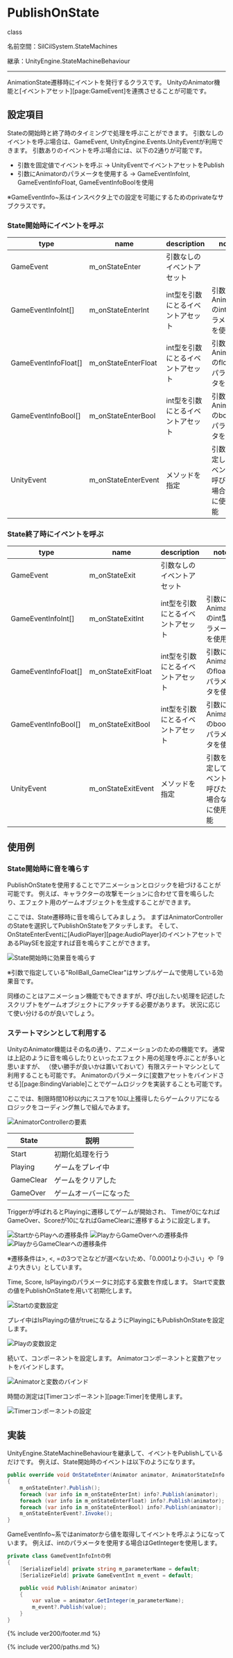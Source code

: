 # PublishOnState

class

名前空間：SilCilSystem.StateMachines

継承：UnityEngine.StateMachineBehaviour

---

AnimationState遷移時にイベントを発行するクラスです。
UnityのAnimator機能と[イベントアセット][page:GameEvent]を連携させることが可能です。

## 設定項目

Stateの開始時と終了時のタイミングで処理を呼ぶことができます。
引数なしのイベントを呼ぶ場合は、GameEvent, UnityEngine.Events.UnityEventが利用できます。
引数ありのイベントを呼ぶ場合には、以下の2通りが可能です。

- 引数を固定値でイベントを呼ぶ -> UnityEventでイベントアセットをPublish
- 引数にAnimatorのパラメータを使用する -> GameEventInfoInt, GameEventInfoFloat, GameEventInfoBoolを使用

※GameEventInfo~系はインスペクタ上での設定を可能にするためのprivateなサブクラスです。

### State開始時にイベントを呼ぶ

|type|name|description|note|
|-|-|-|-|
|GameEvent|m_onStateEnter|引数なしのイベントアセット||
|GameEventInfoInt[]|m_onStateEnterInt|int型を引数にとるイベントアセット|引数にAnimatorのint型パラメータを使用|
|GameEventInfoFloat[]|m_onStateEnterFloat|int型を引数にとるイベントアセット|引数にAnimatorのfloat型パラメータを使用|
|GameEventInfoBool[]|m_onStateEnterBool|int型を引数にとるイベントアセット|引数にAnimatorのbool型パラメータを使用|
|UnityEvent|m_onStateEnterEvent|メソッドを指定|引数を固定してイベントを呼びたい場合などに使用可能|

### State終了時にイベントを呼ぶ

|type|name|description|note|
|-|-|-|-|
|GameEvent|m_onStateExit|引数なしのイベントアセット||
|GameEventInfoInt[]|m_onStateExitInt|int型を引数にとるイベントアセット|引数にAnimatorのint型パラメータを使用|
|GameEventInfoFloat[]|m_onStateExitFloat|int型を引数にとるイベントアセット|引数にAnimatorのfloat型パラメータを使用|
|GameEventInfoBool[]|m_onStateExitBool|int型を引数にとるイベントアセット|引数にAnimatorのbool型パラメータを使用|
|UnityEvent|m_onStateExitEvent|メソッドを指定|引数を固定してイベントを呼びたい場合などに使用可能|

## 使用例

### State開始時に音を鳴らす

PublishOnStateを使用することでアニメーションとロジックを紐づけることが可能です。
例えば、キャラクターの攻撃モーションに合わせて音を鳴らしたり、エフェクト用のゲームオブジェクトを生成することができます。

ここでは、State遷移時に音を鳴らしてみましょう。
まずはAnimatorControllerのStateを選択してPublishOnStateをアタッチします。
そして、OnStateEnterEventに[AudioPlayer][page:AudioPlayer]のイベントアセットであるPlaySEを設定すれば音を鳴らすことができます。

![State開始時に効果音を鳴らす][fig:PlaySEOnState]

※引数で指定している"RollBall_GameClear"はサンプルゲームで使用している効果音です。

同様のことはアニメーション機能でもできますが、呼び出したい処理を記述したスクリプトをゲームオブジェクトにアタッチする必要があります。
状況に応じて使い分けるのが良いでしょう。

### ステートマシンとして利用する

UnityのAnimator機能はその名の通り、アニメーションのための機能です。
通常は上記のように音を鳴らしたりといったエフェクト用の処理を呼ぶことが多いと思いますが、
（使い勝手が良いかは置いておいて）有限ステートマシンとして利用することも可能です。
Animatorのパラメータに[変数アセットをバインドさせる][page:BindingVariable]ことでゲームロジックを実装することも可能です。

ここでは、制限時間10秒以内にスコアを10以上獲得したらゲームクリアになるロジックをコーディング無しで組んでみます。

![AnimatorControllerの要素][fig:LogicOutline]

|State|説明|
|-|-|
|Start|初期化処理を行う|
|Playing|ゲームをプレイ中|
|GameClear|ゲームをクリアした|
|GameOver|ゲームオーバーになった|

Triggerが呼ばれるとPlayingに遷移してゲームが開始され、
Timeが0になればGameOver、Scoreが10になればGameClearに遷移するように設定します。

![StartからPlayへの遷移条件][fig:LogicStartToPlay]
![PlayからGameOverへの遷移条件][fig:LogicPlayToGameOver]
![PlayからGameClearへの遷移条件][fig:LogicPlayToGameClear]

※遷移条件は\>, \<, =の3つで≧などが選べないため、「0.0001より小さい」や「9より大きい」としています。

Time, Score, IsPlayingのパラメータに対応する変数を作成します。
Startで変数の値をPublishOnStateを用いて初期化します。

![Startの変数設定][fig:LogicStartState]

プレイ中はIsPlayingの値がtrueになるようにPlayingにもPublishOnStateを設定します。

![Playの変数設定][fig:LogicPlayState]

続いて、コンポーネントを設定します。
Animatorコンポーネントと変数アセットをバインドします。

![Animatorと変数のバインド][fig:LogicAnimatorComponent]

時間の測定は[Timerコンポーネント][page:Timer]を使用します。

![Timerコンポーネントの設定][fig:LogicTimerComponent]

## 実装

UnityEngine.StateMachineBehaviourを継承して、イベントをPublishしているだけです。
例えば、State開始時のイベントは以下のようになります。

```cs
public override void OnStateEnter(Animator animator, AnimatorStateInfo stateInfo, int layerIndex)
{
    m_onStateEnter?.Publish();
    foreach (var info in m_onStateEnterInt) info?.Publish(animator);
    foreach (var info in m_onStateEnterFloat) info?.Publish(animator);
    foreach (var info in m_onStateEnterBool) info?.Publish(animator);
    m_onStateEnterEvent?.Invoke();
}
```

GameEventInfo~系ではanimatorから値を取得してイベントを呼ぶようになっています。
例えば、intのパラメータを使用する場合はGetIntegerを使用します。

```cs
private class GameEventInfoIntの例
{
    [SerializeField] private string m_parameterName = default;
    [SerializeField] private GameEventInt m_event = default;

    public void Publish(Animator animator)
    {
        var value = animator.GetInteger(m_parameterName);
        m_event?.Publish(value);
    }
}
```

<!--- footer --->

{% include ver200/footer.md %}

<!--- 参照 --->

{% include ver200/paths.md %}

[fig:PlaySEOnState]: Figures/PlaySEOnState.gif
[fig:LogicOutline]: Figures/Logic_Outline.gif
[fig:LogicStartToPlay]: Figures/Logic_StartToPlay.png
[fig:LogicPlayToGameClear]: Figures/Logic_PlayToGameClear.png
[fig:LogicPlayToGameOver]: Figures/Logic_PlayToGameOver.png
[fig:LogicStartState]: Figures/Logic_StartState.png
[fig:LogicPlayState]: Figures/Logic_PlayingState.png
[fig:LogicAnimatorComponent]: Figures/Logic_AnimatorComponent.png
[fig:LogicTimerComponent]: Figures/Logic_TimerComponent.png
